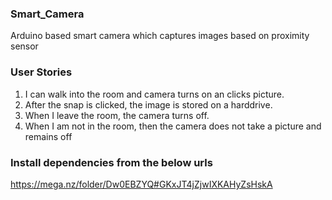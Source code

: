 <h3>
Smart_Camera
</h3>

Arduino based smart camera which captures images based on proximity sensor

<h3>
User Stories 
</h3>

<ol>
<li>
    I can walk into the room and camera turns on an clicks picture.
</li>
<li>
    After the snap is clicked, the image is stored on a harddrive.
</li>
<li>
    When I leave the room, the camera turns off.
</li>
<li>
    When I am not in the room, then the camera does not take a picture and remains off
</li>
</ol>

<h3> 
Install dependencies from the below urls
</h3>

https://mega.nz/folder/Dw0EBZYQ#GKxJT4jZjwIXKAHyZsHskA
